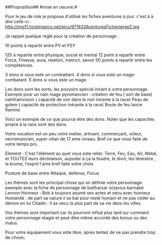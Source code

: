 ##Proposition##
#mise en oeuvre.#

Pour le jeu de role je propose d'utilisé les fiches aventures à jour. c'est à à dire celle-ci :
http://img11.hostingpics.net/pics/971633AventuresFichevierge2.jpg

Je rappel quelque reglè pour la création de personnage :

10 points à repartir entre PV et PSY 

120 à repartie entre physique, social et mental
12 point à repartir entre Force, Finesse, aura, relation, instinct, savoir
50 points à repartir entre les compétances.

3 dons si vous este un combattant.
4 dons si vous este un mage-combatant.
5 dons si vous este un mage.

Les dons sont les sorts, les pouvoirs spécial inirant à votre personnage.
Exemple pour un nain mage pyromancien : 
création de feu ( sort de base)
nainfrainvision ( capacité de voir dans le noir inirante à la race)
Peau de golem ( capacité de protection inérante à la race)
Boule de feu
lance flamme

Voici un exemple de ce que pourrai être des dons. Noter que les capacités propre à la race sont des dons.

Votre vocation est un peu votre metier, artivant, commerçant, voleur, necromancien, super vilian de 17 eme niveau. 
Bref ce que vous faite de votre temps pro.

Element : C'est l'élément au quel vous este relier. Terre, Feu, Eau, Air, Metal, et TOUTES leurs déclinaison, aujouter à ça la foudre, le divin, les ténesbre , la brume, l'esprit l'ame bref faite votre choix

Posture de base entre Attaque, defense, Focus

Les thèmes sont les principal chose qui on définie votre personnage exemple avec la fiche de personnage de baltharzar octavius barnabé Lennon 
Honneur : Bob à toujours asumé ses actes et vécu avec honneur
Humanité : de part sa nature il se bat pour resté humain et ne pas céder au démon en lui
Citadin : Il as vecu la plus part de sa vie dans les villes.

Vos thèmes sont important car ils pourront influé plus tard sur comment votre personnage réagie et peut-être même accordé des bonus ou des malus.

Pour votre équipement vous este libre, apres tentez de ne pas prendre trop de chose;



